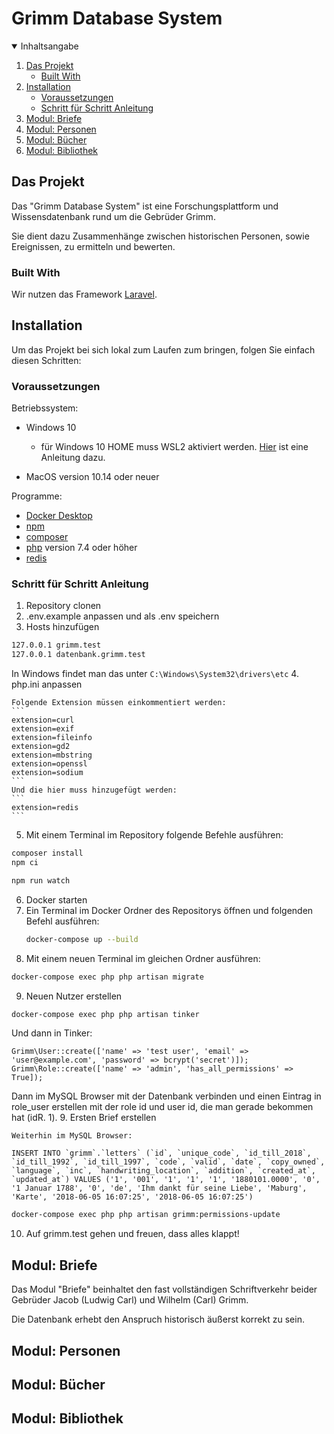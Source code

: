 # Grimm Database System

<!-- TABLE OF CONTENTS -->
<details open="open">
  <summary>Inhaltsangabe</summary>
  <ol>
    <li>
      <a href="#das-projekt">Das Projekt</a>
      <ul>
        <li><a href="#built-with">Built With</a></li>
      </ul>
    </li>
    <li>
      <a href="#Installation">Installation</a>
      <ul>
        <li><a href="#voraussetzungen">Voraussetzungen</a></li>
        <li><a href="#schritt-für-schritt-anleitung">Schritt für Schritt Anleitung</a></li>
      </ul>
    </li>
    <li><a href="#modul:-briefe">Modul: Briefe</a></li>
    <li><a href="#modul:-personen">Modul: Personen</a></li>
    <li><a href="#modul:-bücher">Modul: Bücher</a></li>
    <li><a href="#modul:-bibliothek">Modul: Bibliothek</a></li>
  </ol>
</details>

<!-- DAS PROJEKT -->
## Das Projekt
Das "Grimm Database System" ist eine Forschungsplattform und Wissensdatenbank rund um die Gebrüder Grimm.

Sie dient dazu Zusammenhänge zwischen historischen Personen, sowie Ereignissen, zu ermitteln und bewerten.

### Built With

Wir nutzen das Framework [Laravel](https://laravel.com).



<!-- Installation -->
## Installation

Um das Projekt bei sich lokal zum Laufen zum bringen, folgen Sie einfach diesen Schritten:

### Voraussetzungen

Betriebssystem:
* Windows 10  
  * für Windows 10 HOME muss WSL2 aktiviert werden. [Hier](https://docs.microsoft.com/de-de/windows/wsl/install-win10#manual-installation-steps) ist eine Anleitung dazu.

* MacOS version 10.14 oder neuer

Programme:
* [Docker Desktop](https://www.docker.com/get-started)
* [npm](https://www.npmjs.com/get-npm)
* [composer](https://getcomposer.org/download/)
* [php](https://www.php.net/downloads.php) version 7.4 oder höher
* [redis](https://pecl.php.net/package/redis)

### Schritt für Schritt Anleitung

1. Repository clonen
2. .env.example anpassen und als .env speichern
3. Hosts hinzufügen
  ```sh
  127.0.0.1 grimm.test
  127.0.0.1 datenbank.grimm.test
  ```
  In Windows findet man das unter `C:\Windows\System32\drivers\etc`
4. php.ini anpassen

    Folgende Extension müssen einkommentiert werden:
    ```
    extension=curl
    extension=exif
    extension=fileinfo
    extension=gd2
    extension=mbstring
    extension=openssl
    extension=sodium
    ```
    Und die hier muss hinzugefügt werden:
    ```
    extension=redis
    ```
5. Mit einem Terminal im Repository folgende Befehle ausführen:
  ```sh
  composer install
  npm ci

  npm run watch
  ```
6. Docker starten
7. Ein Terminal im Docker Ordner des Repositorys öffnen und folgenden Befehl ausführen:
    ```sh
    docker-compose up --build
    ```
8. Mit einem neuen Terminal im gleichen Ordner ausführen:
  ```sh
  docker-compose exec php php artisan migrate
  ```
9. Neuen Nutzer erstellen
```sh
docker-compose exec php php artisan tinker
```
Und dann in Tinker:
```
Grimm\User::create(['name' => 'test user', 'email' => 'user@example.com', 'password' => bcrypt('secret')]);
Grimm\Role::create(['name' => 'admin', 'has_all_permissions' => True]);
```
Dann im MySQL Browser mit der Datenbank verbinden und einen Eintrag in role_user erstellen mit der role id und user id, die man gerade bekommen hat (idR. 1).
9. Ersten Brief erstellen

    Weiterhin im MySQL Browser:
```
INSERT INTO `grimm`.`letters` (`id`, `unique_code`, `id_till_2018`, `id_till_1992`, `id_till_1997`, `code`, `valid`, `date`, `copy_owned`, `language`, `inc`, `handwriting_location`, `addition`, `created_at`, `updated_at`) VALUES ('1', '001', '1', '1', '1', '1880101.0000', '0', '1 Januar 1788', '0', 'de', 'Ihm dankt für seine Liebe', 'Maburg', 'Karte', '2018-06-05 16:07:25', '2018-06-05 16:07:25')
```
```sh
docker-compose exec php php artisan grimm:permissions-update
```
10. Auf grimm.test gehen und freuen, dass alles klappt!


## Modul: Briefe

Das Modul "Briefe" beinhaltet den fast vollständigen Schriftverkehr beider Gebrüder Jacob (Ludwig Carl) und Wilhelm (Carl) Grimm.

Die Datenbank erhebt den Anspruch historisch äußerst korrekt zu sein.

## Modul: Personen


## Modul: Bücher


## Modul: Bibliothek
